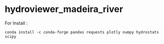 # hydroviewer_madeira_river

For Install : 

```
conda install -c conda-forge pandas requests plotly numpy hydrostats scipy
```

